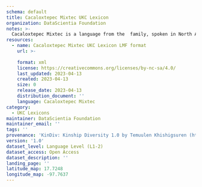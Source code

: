 ```yaml
---
schema: default
title: Cacaloxtepec Mixtec UKC Lexicon
organization: DataScientia Foundation
notes: >-
  Cacaloxtepec Mixtec is a language from the  family, spoken in North America. The UKC Lexicon of Cacaloxtepec Mixtec is represented as a lexico-semantic network. It consists of words, word senses, synsets, as well as sense-level and synset-level relationships.
resources:
  - name: Cacaloxtepec Mixtec UKC Lexicon LMF format
    url: >-
      
    format: xml
    license: https://creativecommons.org/licenses/by-nc-sa/4.0/
    last_updated: 2023-04-13
    created: 2023-04-13
    size: 0
    release_date: 2023-04-13
    distribution_document: ''
    language: Cacaloxtepec Mixtec
category:
  - UKC Lexicons
maintainer: DataScientia Foundation
maintainer_email: ''
tags: ''
provenance: 'KinDiv: Kinship Diversity 1.0 by Temuulen Khishigsuren (http://ukc.disi.unitn.it/index.php/kinship/); Princeton WordNet 2.1 by Princeton University (https://wordnet.princeton.edu)'
version: '1.0'
dataset_level: Language Level (L1-2)
dataset_access: Open Access
dataset_description: ''
landing_page: ''
latitude_map: 17.7248
longitude_map: -97.7637
---
```

